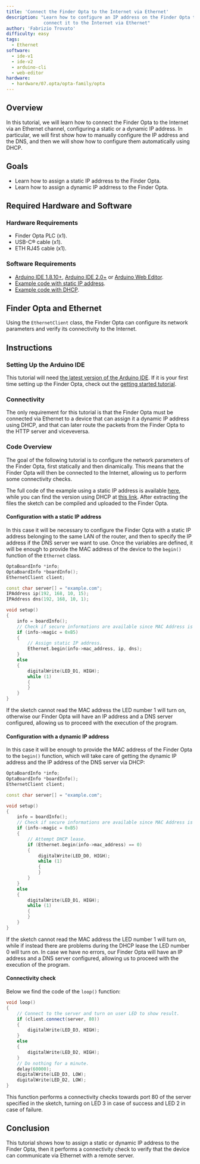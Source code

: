 ```yaml
---
title: 'Connect the Finder Opta to the Internet via Ethernet'
description: "Learn how to configure an IP address on the Finder Opta to
              connect it to the Internet via Ethernet"
author: 'Fabrizio Trovato'
difficulty: easy
tags:
  - Ethernet
software:
  - ide-v1
  - ide-v2
  - arduino-cli
  - web-editor
hardware:
  - hardware/07.opta/opta-family/opta
---
```


## Overview

In this tutorial, we will learn how to connect the Finder Opta to the Internet
via an Ethernet channel, configuring a static or a dynamic IP address. In
particular, we will first show how to manually configure the IP address and the
DNS, and then we will show how to configure them automatically using DHCP.

## Goals

* Learn how to assign a static IP addrress to the Finder Opta.
* Learn how to assign a dynamic IP addrress to the Finder Opta.

## Required Hardware and Software

### Hardware Requirements

* Finder Opta PLC (x1).
* USB-C® cable (x1).
* ETH RJ45 cable (x1).

### Software Requirements

* [Arduino IDE 1.8.10+](https://www.arduino.cc/en/software), [Arduino IDE
2.0+](https://www.arduino.cc/en/software) or [Arduino Web
Editor](https://create.arduino.cc/editor).
* [Example code with static IP address](assets/OptaEthernetStatic.zip).
* [Example code with DHCP](assets/OptaEthernetDHCP.zip).

## Finder Opta and Ethernet

Using the `EthernetClient` class, the Finder Opta can configure its network
parameters and verify its connectivity to the Internet.

## Instructions

### Setting Up the Arduino IDE

This tutorial will need [the latest version of the Arduino
IDE](https://www.arduino.cc/en/software). If it is your first time setting up
the Finder Opta, check out the [getting started
tutorial](/tutorials/opta/getting-started).

### Connectivity

The only requirement for this tutorial is that the Finder Opta must be
connected via Ethernet to a device that can assign it a dynamic IP address
using DHCP, and that can later route the packets from the Finder Opta to the
HTTP server and viceveversa.

### Code Overview

The goal of the following tutorial is to configure the network parameters of
the Finder Opta, first statically and then dinamically. This means that the
Finder Opta will then be connected to the Internet, allowing us to perform some
connectivity checks.

The full code of the example using a static IP address is available
[here](assets/OptaHttpClientTutorial.zip), while you can find the version using
DHCP at [this link](assets/OptaEthernetDHCP.zip). After extracting the files
the sketch can be compiled and uploaded to the Finder Opta.

#### Configuration with a static IP address

In this case it will be necessary to configure the Finder Opta with a static IP
address belonging to the same LAN of the router, and then to specify the IP
address if the DNS server we want to use. Once the variables are defined, it
will be enough to provide the MAC address of the device to the `begin()`
function of the `Ethernet` class.

```cpp
OptaBoardInfo *info;
OptaBoardInfo *boardInfo();
EthernetClient client;

const char server[] = "example.com";
IPAddress ip(192, 168, 10, 15);
IPAddress dns(192, 168, 10, 1);

void setup()
{
    info = boardInfo();
    // Check if secure informations are available since MAC Address is among them.
    if (info->magic = 0xB5)
    {
        // Assign static IP address.
        Ethernet.begin(info->mac_address, ip, dns);
    }
    else
    {
        digitalWrite(LED_D1, HIGH);
        while (1)
        {
        }
    }
}
```

If the sketch cannot read the MAC address the LED number 1 will turn on,
otherwise our Finder Opta will have an IP address and a DNS server configured,
allowing us to proceed with the execution of the program.

#### Configuration with a dynamic IP address

In this case it will be enough to provide the MAC address of the Finder Opta to
the `begin()` function, which will take care of getting the dynamic IP address
and the IP address of the DNS server via DHCP:

```cpp
OptaBoardInfo *info;
OptaBoardInfo *boardInfo();
EthernetClient client;

const char server[] = "example.com";

void setup()
{
    info = boardInfo();
    // Check if secure informations are available since MAC Address is among them.
    if (info->magic = 0xB5)
    {
        // Attempt DHCP lease.
        if (Ethernet.begin(info->mac_address) == 0)
        {
            digitalWrite(LED_D0, HIGH);
            while (1)
            {
            }
        }
    }
    else
    {
        digitalWrite(LED_D1, HIGH);
        while (1)
        {
        }
    }
}
```

If the sketch cannot read the MAC address the LED number 1 will turn on, while
if instead there are problems during the DHCP lease the LED number 0 will turn
on. In case we have no errors, our Finder Opta will have an IP address and a
DNS server configured, allowing us to proceed with the execution of the
program.

#### Connectivity check

Below we find the code of the `loop()` function:

```cpp
void loop()
{
    // Connect to the server and turn on user LED to show result.
    if (client.connect(server, 80))
    {
        digitalWrite(LED_D3, HIGH);
    }
    else
    {
        digitalWrite(LED_D2, HIGH);
    }
    // Do nothing for a minute.
    delay(60000);
    digitalWrite(LED_D3, LOW);
    digitalWrite(LED_D2, LOW);
}

```

This function performs a connectivity checks towards port 80 of the server
specified in the sketch, turning on LED 3 in case of success and LED 2 in case
of failure.

## Conclusion

This tutorial shows how to assign a static or dynamic IP address to the Finder
Opta, then it performs a connectivity check to verify that the device can
communicate via Ethernet with a remote server.
